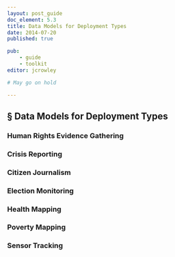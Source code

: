 ```yaml
---
layout: post_guide
doc_element: 5.3
title: Data Models for Deployment Types
date: 2014-07-20
published: true

pub: 
	- guide
	- toolkit
editor: jcrowley

# May go on hold

---
```


## &sect; Data Models for Deployment Types

### Human Rights Evidence Gathering

### Crisis Reporting

### Citizen Journalism

### Election Monitoring

### Health Mapping

### Poverty Mapping

### Sensor Tracking



